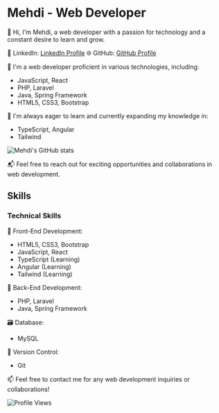 # Mehdi - Web Developer

👋 Hi, I'm Mehdi, a web developer with a passion for technology and a constant desire to learn and grow.

💼 LinkedIn: [LinkedIn Profile](https://linkedin.com/in/mehdi-gamouh)
🌐 GitHub: [GitHub Profile](https://github.com/zelermehdi)


🚀 I'm a web developer proficient in various technologies, including:

- JavaScript, React
- PHP, Laravel
- Java, Spring Framework
- HTML5, CSS3, Bootstrap

🌱 I'm always eager to learn and currently expanding my knowledge in:

- TypeScript, Angular
- Tailwind 

![Mehdi's GitHub stats](https://github-readme-stats.vercel.app/api?username=zelermehdi&show_icons=true&theme=radical)



📬 Feel free to reach out for exciting opportunities and collaborations in web development.

## Skills

### Technical Skills

🔧 Front-End Development:
  - HTML5, CSS3, Bootstrap
  - JavaScript, React
  - TypeScript (Learning)
  - Angular (Learning)
  - Tailwind (Learning)

🔨 Back-End Development:
  - PHP, Laravel
  - Java, Spring Framework

🗃️ Database:
  - MySQL

📝 Version Control:
  - Git

📫 Feel free to contact me for any web development inquiries or collaborations!

![Profile Views](https://visitcount.itsvg.in/api?id=mehdi&label=Profile%20Views&color=0&icon=1&pretty=false)


